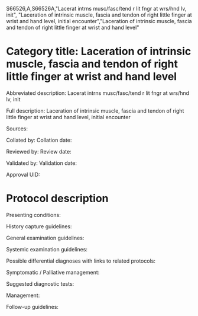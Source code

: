 S66526,A,S66526A,"Lacerat intrns musc/fasc/tend r lit fngr at wrs/hnd lv, init", "Laceration of intrinsic muscle, fascia and tendon of right little finger at wrist and hand level, initial encounter","Laceration of intrinsic muscle, fascia and tendon of right little finger at wrist and hand level"
# Category title: Laceration of intrinsic muscle, fascia and tendon of right little finger at wrist and hand level

Abbreviated description: Lacerat intrns musc/fasc/tend r lit fngr at wrs/hnd lv, init

Full description: Laceration of intrinsic muscle, fascia and tendon of right little finger at wrist and hand level, initial encounter

Sources:

Collated by:
Collation date:

Reviewed by:
Review date:

Validated by:
Validation date:

Approval UID:

# Protocol description

Presenting conditions:

History capture guidelines:

General examination guidelines:

Systemic examination guidelines:

Possible differential diagnoses with links to related protocols:

Symptomatic / Palliative management:

Suggested diagnostic tests:

Management:

Follow-up guidelines:
